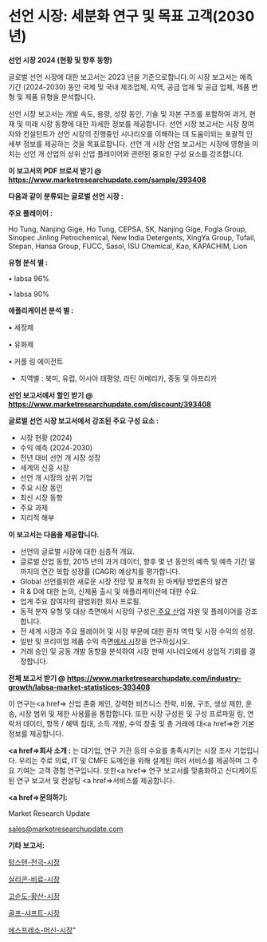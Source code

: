 # 선언 시장: 세분화 연구 및 목표 고객(2030년)

<strong>선언 시장 2024 (현황 및 향후 동향)</strong>

글로벌 선언 시장에 대한 보고서는 2023 년을 기준으로합니다.이 시장 보고서는 예측 기간 (2024-2030) 동안 국제 및 국내 제조업체, 지역, 공급 업체 및 공급 업체, 제품 변형 및 제품 유형을 분석합니다.

선언 시장 보고서는 개발 속도, 용량, 성장 동인, 기술 및 자본 구조를 포함하여 과거, 현재 및 미래 시장 동향에 대한 자세한 정보를 제공합니다. 선언 시장 보고서는 시장 참여자와 컨설턴트가 선언 시장의 진행중인 시나리오를 이해하는 데 도움이되는 포괄적 인 세부 정보를 제공하는 것을 목표로합니다. 선언 개 시장 산업 보고서는 시장에 영향을 미치는 선언 개 산업의 상위 산업 플레이어와 관련된 중요한 구성 요소를 강조합니다.



<strong>이 보고서의 PDF 브로셔 받기 @ <a href=https://www.marketresearchupdate.com/sample/393408>https://www.marketresearchupdate.com/sample/393408</a></strong>



<strong>다음과 같이 분류되는 글로벌 선언 시장 :</strong>



<strong>주요 플레이어 :</strong>

Ho Tung, Nanjing Gige, Ho Tung, CEPSA, SK, Nanjing Gige, Fogla Group, Sinopec Jinling Petrochemical, New India Detergents, XingYa Group, Tufail, Stepan, Hansa Group, FUCC, Sasol, ISU Chemical, Kao, KAPACHIM, Lion



<strong>유형 분석 별 :</strong>

• labsa 96%

• labsa 90%



<strong>애플리케이션 분석 별 :</strong>

• 세정제

• 유화제

• 커플 링 에이전트

<ul>
  <li>지역별 : 북미, 유럽, 아시아 태평양, 라틴 아메리카, 중동 및 아프리카</li>
</ul>


<strong>선언 보고서에서 할인 받기 @ <a href=https://www.marketresearchupdate.com/discount/393408>https://www.marketresearchupdate.com/discount/393408</a></strong>



<strong>글로벌 선언 시장 보고서에서 강조된 주요 구성 요소 :</strong>
<ul>
  <li>시장 현황 (2024)</li>
  <li>수익 예측 (2024-2030)</li>
  <li>전년 대비 선언 개 시장 성장</li>
  <li>세계의 신흥 시장</li>
  <li>선언 개 시장의 상위 기업</li>
  <li>주요 시장 동인</li>
  <li>최신 시장 동향</li>
  <li>주요 과제</li>
  <li>지리적 해부</li>
</ul>


<strong>이 보고서는 다음을 제공합니다.</strong>
<ul>
  <li>선언의 글로벌 시장에 대한 심층적 개요.</li>
  <li>글로벌 산업 동향, 2015 년의 과거 데이터, 향후 몇 년 동안의 예측 및 예측 기간 말까지의 연간 복합 성장률 (CAGR) 예상치를 평가합니다.</li>
  <li>Global 선언를위한 새로운 시장 전망 및 표적화 된 마케팅 방법론의 발견</li>
  <li>R &amp; D에 대한 논의, 신제품 출시 및 애플리케이션에 대한 수요.</li>
  <li>업계 주요 참여자의 광범위한 회사 프로필.</li>
  <li>동적 분자 유형 및 대상 측면에서 시장의 구성은<a href=> 주요 산</a>업 자원 및 플레이어를 강조합니다.</li>
  <li>전 세계 시장과 주요 플레이어 및 시장 부문에 대한 환자 역학 및 시장 수익의 성장.</li>
  <li>일반 및 프리미엄 제품 수익 측면<a href=>에서 시</a>장을 연구하십시오.</li>
  <li>거래 승인 및 공동 개발 동향을 분석하여 시장 판매 시나리오에서 상업적 기회를 결정합니다.</li>
</ul>



<strong>전체 보고서 받기 @ <a href=https://www.marketresearchupdate.com/industry-growth/labsa-market-statistices-393408>https://www.marketresearchupdate.com/industry-growth/labsa-market-statistices-393408</a></strong>

이 연구는<a href=> 산업 존중</a> 체인, 강력한 비즈니스 전략, 비용, 구조, 생성 제한, 운송, 시장 범위 및 제한 사용률을 통합합니다. 또한 시장 구성원 및 구성 프로파일 링, 연락처 데이터, 항목 / 혜택 침대, 소득 개발, 수익 창출 및 총 거래에 대<a href=>한 기본 </a>정보를 제공합니다.



<strong><a href=>회사 소</a>개 :</strong>
는 대기업, 연구 기관 등의 수요를 충족시키는 시장 조사 기업입니다. 우리는 주로 의료, IT 및 CMFE 도메인을 위해 설계된 여러 서비스를 제공하며 그 주요 기여는 고객 경험 연구입니다. 또한<a href=> 연구 보</a>고서를 맞춤화하고 신디케이트 된 연구 보고서 및 컨설팅 <a href=>서비스</a>를 제공합니다.



<strong><a href=>문의하기:</a></strong>

Market Research Update

sales@marketresearchupdate.com



<strong>기타 보고서:</strong>

<a href=https://www.linkedin.com/pulse/텅스텐-전극-시장-동향-및-성장-전망-survey-savvy-insights-360-analysis/>텅스텐-전극-시장</a>

<a href=https://www.linkedin.com/pulse/실리콘-비료-시장-세분화-연구-및-목표-고객2029년-survey-spotlight-pro-24-analysis-hocsf/>실리콘-비료-시장</a>

<a href=https://www.linkedin.com/pulse/고순도-황산-시장-경쟁-분석-및-성장-잠재력-2029-analytics-avenue-adventures-24-ana-2m0af/>고순도-황산-시장</a>

<a href=https://www.linkedin.com/pulse/골프-샤프트-시장-경쟁-분석-및-성장-잠재력-2030-analytics-avenue-adventures-24-ana-cenff/>골프-샤프트-시장</a>

<a href=https://www.linkedin.com/pulse/에스프레소-머신-시장-현재-및-미래-성장-2029-consumer-connection-chronicles-24--imfkf/>에스프레소-머신-시장</a>"

